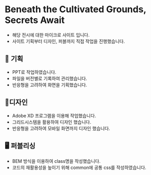 # Beneath the Cultivated Grounds, Secrets Await
- 해당 전시에 대한 마이크로 사이트 입니다.
- 사이트 기획부터 디자인, 퍼블까지 직접 작업을 진행했습니다.

## 📝 기획
- PPT로 작업하였습니다.
- 파일을 버전별로 기록하여 관리했습니다.
- 반응형을 고려하여 화면을 기획했습니다.

## 🎨디자인
- Adobe XD 프로그램을 이용해 작업했습니다.
- 그리드시스템을 활용하여 디자인 했습니다.
- 반응형을 고려하여 모바일 화면까지 디자인 했습니다.

## 🖥 퍼블리싱
- BEM 방식을 이용하여 class명을 작성했습니다.
- 코드의 재활용성을 높이기 위해 common에 공통 css를 작성하였습니다.
